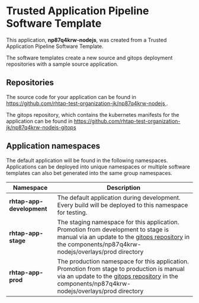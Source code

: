 # Trusted Application Pipeline Software Template

This application, **np87q4krw-nodejs**, was created from a Trusted Application Pipeline Software Template.

The software templates create a new source and gitops deployment repositories with a sample source application. 

## Repositories

The source code for your application can be found in [https://github.com/rhtap-test-organization-jk/np87q4krw-nodejs ](https://github.com/rhtap-test-organization-jk/np87q4krw-nodejs ).
 
The gitops repository, which contains the kubernetes manifests for the application can be found in 
[https://github.com/rhtap-test-organization-jk/np87q4krw-nodejs-gitops ](https://github.com/rhtap-test-organization-jk/np87q4krw-nodejs-gitops ) 

## Application namespaces 

The default application will be found in the following namespaces. Applications can be deployed into unique namespaces or multiple software templates can also bet generated into the same group namespaces.  

|  Namespace   |  Description   |  
| -------- | -------- |   
| **rhtap-app-development** | The default application during development. Every build will be deployed to this namespace for testing. | 
| **rhtap-app-stage** | The staging namespace for this application. Promotion from development to stage is manual via an update to the [gitops repository](https://github.com/rhtap-test-organization-jk/np87q4krw-nodejs-gitops ) in the components/np87q4krw-nodejs/overlays/prod directory |  
| **rhtap-app-prod** | The production namespace for this application. Promotion from stage to production is manual via an update to the [gitops repository](https://github.com/rhtap-test-organization-jk/np87q4krw-nodejs-gitops ) in the components/np87q4krw-nodejs/overlays/prod directory | 